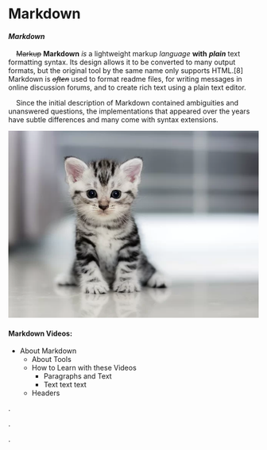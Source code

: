 # Markdown

#### *Markdown*
&nbsp;&nbsp;&nbsp;&nbsp;~~Markup~~ __Markdown__ _is_ a lightweight markup *language* **with** *__plain__* text formatting syntax. Its design allows it to be converted to many output formats, but the original tool by the same name only supports HTML.[8] Markdown is *~~often~~* used to format readme files, for writing messages in online discussion forums, and to create rich text using a plain text editor.

&nbsp;&nbsp;&nbsp;&nbsp;Since the initial description of Markdown contained ambiguities and unanswered questions, the implementations that appeared over the years have subtle differences and many come with syntax extensions.

![Image of a Black and White Kitten](kitten.png "What a cute kitten!")

#### Markdown Videos:  
* About Markdown  
  * About Tools  
  * How to Learn with these Videos  
    * Paragraphs and Text 
    * Text text text 
  * Headers  





.

.

.
